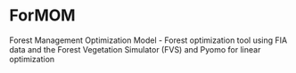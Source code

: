 # ForMOM
Forest Management Optimization Model - Forest optimization tool using FIA data and the Forest Vegetation Simulator (FVS) and Pyomo for linear optimization

